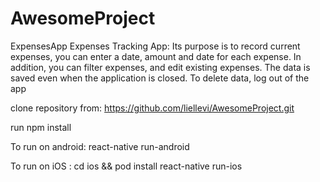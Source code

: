 # AwesomeProject
 ExpensesApp
 Expenses Tracking App: Its purpose is to record current expenses, you can enter a date, amount and date for each expense. In addition, you can filter expenses, and edit existing expenses. The data is saved even when the application is closed. To delete data, log out of the app

clone repository from: https://github.com/liellevi/AwesomeProject.git

run npm install 

To run on android: 
react-native run-android

To run on iOS :
cd ios && pod install
react-native run-ios


